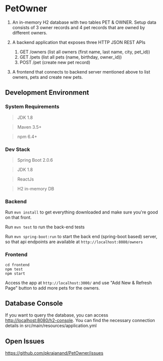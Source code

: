 # PetOwner

1. An in-memory H2 database with two tables PET & OWNER. Setup data consists of 3 owner records and 4 pet records that are owned by different owners.

2. A backend application that exposes three HTTP JSON REST APIs  
	1. GET /owners (list all owners (first name, last name, city, pet_id))
	2. GET /pets (list all pets (name, birthday, owner_id))
	3. POST /pet (create new pet record)
3. A frontend that connects to backend server mentioned above to list owners, pets and create new pets.


## Development Environment

### System Requirements

> JDK 1.8

> Maven 3.5+

> npm 6.4+

### Dev Stack

> Spring Boot 2.0.6

> JDK 1.8

> ReactJs

> H2 in-memory DB

### Backend 

Run `mvn install` to get everything downloaded and make sure you're good on that front.

Run `mvn test` to run the back-end tests

Run `mvn spring-boot:run` to start the back end (spring-boot based) server, so that api endpoints are available at `http://localhost:8080/owners`

### Frontend

```
cd frontend
npm test
npm start
```
Access the app at `http://localhost:3000/` and use "Add New & Refresh Page" button to add more pets for the owners.

## Database Console

If you want to query the database, you can access [http://localhost:8080/h2-console](http://localhost:8080/h2-console).
You can find the necessary connection details in src/main/resources/application.yml
 
## Open Issues

https://github.com/pkrajanand/PetOwner/issues 
